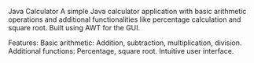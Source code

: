 Java Calculator
A simple Java calculator application with basic arithmetic operations and additional functionalities like percentage calculation and square root. Built using AWT for the GUI.

Features:
Basic arithmetic: Addition, subtraction, multiplication, division.
Additional functions: Percentage, square root.
Intuitive user interface.

